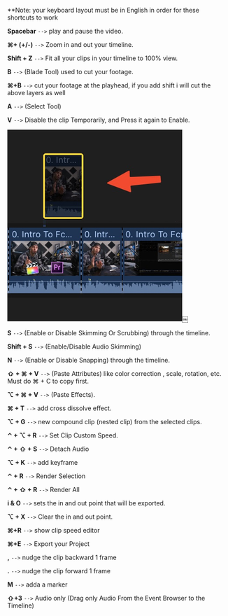 **Note: your keyboard layout must be in English in order for these shortcuts to work

**Spacebar** `-->` play and pause the video.

**⌘+ (+/-)** `-->` Zoom in and out your timeline.

**Shift + Z** `-->` Fit all your clips in your timeline to 100% view.

**B** `-->` (Blade Tool) used to cut your footage.

**⌘+B** `-->` cut your footage at the playhead, if you add shift i will cut the above layers as well

**A** `-->` (Select Tool)

**V** `-->` Disable the clip Temporarily, and Press it again to Enable.

![image](FD604922-3482-4BEC-B596-49F2F19E74AE.jpg)￼

**S** `-->` (Enable or Disable Skimming Or Scrubbing) through the timeline.

**Shift + S** `-->` (Enable/Disable Audio Skimming)

**N** `-->` (Enable or Disable Snapping) through the timeline.

**⇧ + ⌘ + V** `-->` (Paste Attributes) like color correction , scale, rotation, etc. Must do ⌘ + C to copy first.

**⌥ + ⌘ + V** `-->` (Paste Effects).

**⌘ + T** `-->` add cross dissolve effect.

**⌥ + G** `-->` new compound clip (nested clip) from the selected clips.

**⌃ + ⌥ + R** `-->` Set Clip Custom Speed.

**⌃ + ⇧ + S** `-->` Detach Audio

**⌥ + K** `-->` add keyframe

**⌃ + R** `-->` Render Selection

**⌃ + ⇧ + R** `-->` Render All

**i & O** `-->` sets the in and out point that will be exported.

**⌥ + X** `-->` Clear the in and out point.

**⌘+R** `-->` show clip speed editor

**⌘+E** `-->` Export your Project

**,** `-->` nudge the clip backward 1 frame

**.** `-->` nudge the clip forward 1 frame

**M** `-->` adda a marker

**⇧+3** `-->` Audio only (Drag only Audio From the Event Browser to the Timeline)







